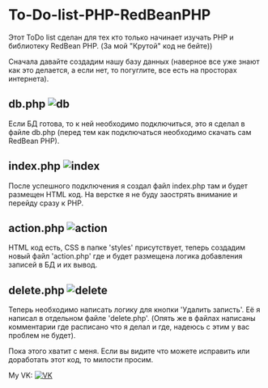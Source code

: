 # To-Do-list-PHP-RedBeanPHP

Этот ToDo list сделан для тех кто только начинает изучать PHP и библиотеку RedBean PHP. (За мой "Крутой" код не бейте))

Сначала давайте создадим нашу базу данных (наверное все уже знают как это делается, а если нет, то погуглите, все есть на просторах интернета).

db.php ![db](https://img.shields.io/badge/db-php-red)
------

Если БД готова, то к ней необходимо подключиться, это я сделал в файле db.php (перед тем как подключаться необходимо скачать сам RedBean PHP).

index.php ![index](https://img.shields.io/badge/index-php-blue)
------

После успешного подключения я создал файл index.php там и будет размещен HTML код. На верстке я не буду заострять внимание и перейду сразу к PHP.

action.php ![action](https://img.shields.io/badge/action-php-black)
------

HTML код есть, CSS в папке 'styles' присутствует, теперь создадим новый файл 'action.php' где и будет размещена логика добавления записей в БД и их вывод.

delete.php ![delete](https://img.shields.io/badge/delete-php-orange)
------

Теперь необходимо написать логику для кнопки 'Удалить записть'. Её я написал в отдельном файле 'delete.php'. (Опять же в файлах написаны комментарии где расписано что я делал и где, надеюсь с этим у вас проблем не будет).

Пока этого хватит с меня. Если вы видите что можете исправить или доработать этот код, то милости просим.

My VK: [![VK](https://img.shields.io/badge/VK-31d100?color=informational)](https://vk.com/id349939345)
